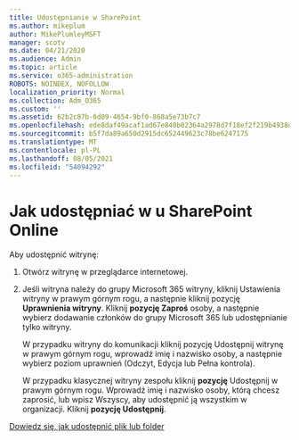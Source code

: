 ```yaml
---
title: Udostępnianie w SharePoint
ms.author: mikeplum
author: MikePlumleyMSFT
manager: scotv
ms.date: 04/21/2020
ms.audience: Admin
ms.topic: article
ms.service: o365-administration
ROBOTS: NOINDEX, NOFOLLOW
localization_priority: Normal
ms.collection: Adm_O365
ms.custom: ''
ms.assetid: 62b2c87b-6d09-4654-9bf0-868a5e73b7c7
ms.openlocfilehash: ede8daf49acaf1ad67e840b02364a2978d7f18ef2f219b4938dd14d0ca7e231c
ms.sourcegitcommit: b5f7da89a650d2915dc652449623c78be6247175
ms.translationtype: MT
ms.contentlocale: pl-PL
ms.lasthandoff: 08/05/2021
ms.locfileid: "54094292"
---
```

# <a name="how-to-share-in-sharepoint-online"></a>Jak udostępniać w u SharePoint Online

Aby udostępnić witrynę:
  
1. Otwórz witrynę w przeglądarce internetowej.
    
2. Jeśli witryna należy do grupy Microsoft 365 witryny, kliknij Ustawienia witryny w prawym górnym rogu, a następnie kliknij pozycję **Uprawnienia witryny**. Kliknij **pozycję Zaproś** osoby, a następnie wybierz dodawanie członków do grupy Microsoft 365 lub udostępnianie tylko witryny. 
    
    W przypadku witryny  do komunikacji kliknij pozycję Udostępnij witrynę w prawym górnym rogu, wprowadź imię i nazwisko osoby, a następnie wybierz poziom uprawnień (Odczyt, Edycja lub Pełna kontrola). 
    
    W przypadku klasycznej witryny zespołu kliknij **pozycję** Udostępnij w prawym górnym rogu. Wprowadź imię i nazwisko osoby, którą chcesz zaprosić, lub wpisz Wszyscy, aby udostępnić ją wszystkim w organizacji. Kliknij **pozycję Udostępnij**.
    
[Dowiedz się, jak udostępnić plik lub folder](https://go.microsoft.com/fwlink/?linkid=511430)
  

